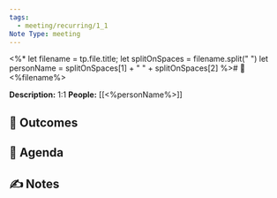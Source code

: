 ```yaml
---
tags:
  - meeting/recurring/1_1
Note Type: meeting
---
```

<%* 
	let filename = tp.file.title;
	let splitOnSpaces = filename.split(" ")
	let personName = splitOnSpaces[1] + " " + splitOnSpaces[2]
%># 📆 <%filename%>

**Description:** 1:1
**People:** [[<%personName%>]]

## 🔮 Outcomes

## 📢 Agenda

## ✍ Notes
